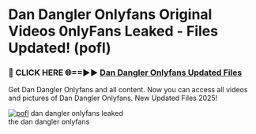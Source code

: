 # Dan Dangler Onlyfans Original Videos 0nlyFans Leaked - Files Updated! (pofl)

<h3>🔴 CLICK HERE 🌐==►► <a href="https://tinyurl.com/x26r9saj" rel="nofollow">Dan Dangler Onlyfans Updated Files</a></h3>

Get Dan Dangler Onlyfans and all content. Now you can access all videos and pictures of Dan Dangler Onlyfans. New Updated Files 2025!

[![pofl](https://i.imgur.com/LkgZPqh.gif)](https://tinyurl.com/x26r9saj)
dan dangler onlyfans leaked<br>
the dan dangler onlyfans